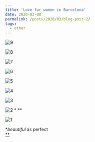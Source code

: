 ```yaml
---
title: 'Love for women in Barcelona'
date: 2020-03-08
permalink: /posts/2020/03/blog-post-2/
tags:
  - other
---
```



![](https://lorenzoamabili.github.io/images/blog2/9.jpg "9")
<br />

![](https://lorenzoamabili.github.io/images/blog2/8.jpg "8")
<br />

![](https://lorenzoamabili.github.io/images/blog2/7.jpg "7")
<br />

![](https://lorenzoamabili.github.io/images/blog2/6.jpg "6")
<br />

![](https://lorenzoamabili.github.io/images/blog2/5.jpg "5")
<br />

![](https://lorenzoamabili.github.io/images/blog2/4.jpg "4")
<br />

![](https://lorenzoamabili.github.io/images/blog2/3.jpg "3")
<br />

![](https://lorenzoamabili.github.io/images/blog2/2.jpg "2") *  **
<br />

![](https://lorenzoamabili.github.io/images/blog2/1.jpg "1")
<br />

*<i>beautiful</i> as </i>perfect</i> 
<br />
[**](https://simple.wikipedia.org/wiki/Flowering_plant_sexuality)